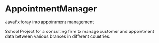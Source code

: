 # AppointmentManager
JavaFx foray into appointment management

School Project for a consulting firm to manage customer and appointment data between various brances in different countries.

